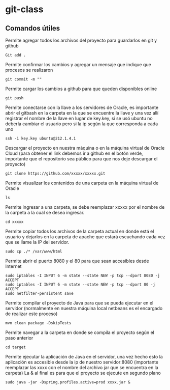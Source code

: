 # git-class


## Comandos útiles


Permite agregar todos los archivos del proyecto para guardarlos en git y github

`Git add . `

Permite confirmar los cambios y agregar un mensaje que indique que procesos se realizaron

`git commit -m ""`

Permite cargar los cambios a github para que queden disponibles online

`git push`

Permite conectarse con la llave a los servidores de Oracle, es importante abrir el gitbash en la carpeta en la que se encuentre la llave
y una vez allí registrar el nombre de la llave en lugar de key.key, si se usó ubuntu no debería cambiar el usuario pero si la ip según la que corresponda a cada uno

`ssh -i key.key ubuntu@212.1.4.1`

Descargar el proyecto en nuestra máquina o en la máquina virtual de Oracle Cloud
(para obtener el link debemos ir a github en el botón verde, importante que el repositorio sea público para que nos deje descargar el proyecto)

`git clone https://github.com/xxxxx/xxxxx.git`

Permite visualizar los contenidos de una carpeta en la máquina virtual de Oracle

`ls`

Permite ingresar a una carpeta, se debe reemplazar xxxxx por el nombre de la carpeta a la cual se desea ingresar.

`cd xxxxx`

Permite copiar todos los archivos de la carpeta actual en donde está el usuario y dejarlos en la carpeta de apache que estará escuchando cada vez que se llame la IP del servidor.

`sudo cp ./* /var/www/html`

Permite abrir el puerto 8080 y el 80 para que sean accesibles desde Internet

```
sudo iptables -I INPUT 6 -m state --state NEW -p tcp --dport 8080 -j ACCEPT
sudo iptables -I INPUT 6 -m state --state NEW -p tcp --dport 80 -j ACCEPT
sudo netfilter-persistent save
```

Permite compilar el proyecto de Java para que se pueda ejecutar en el servidor (normalmente en nuestra máquina local netbeans es el encargado de realizar este proceso)

`mvn clean package -DskipTests`

Permite navegar a la carpeta en donde se compila el proyecto según el paso anterior

`cd target`

Permite ejecutar la aplicación de Java en el servidor, una vez hecho esto la aplicación es accesible desde la ip de nuestro servidor:8080 (importante reemplazar las xxxx con el nombre del archivo jar que se encuentra en la carpeta)
La & al final es para que el proyecto se ejecute en segundo plano 

`sudo java -jar -Dspring.profiles.active=prod xxxx.jar &`
